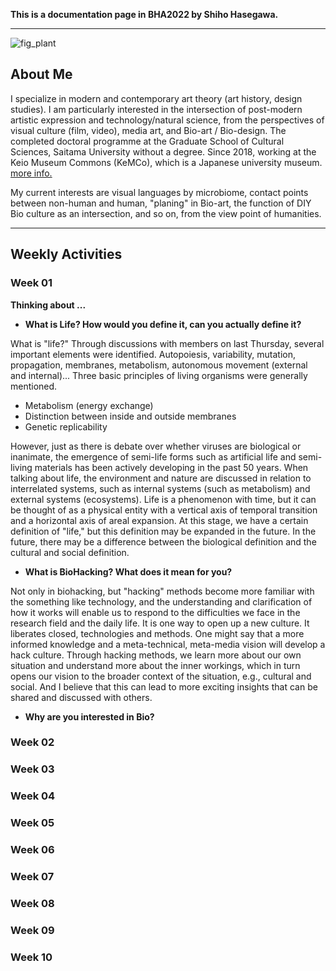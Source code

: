 **This is a documentation page in BHA2022 by Shiho Hasegawa.**

___


![fig_plant](https://user-images.githubusercontent.com/100834944/156968710-2bcdf01e-42b2-482b-83fd-6b1d176b8396.jpg)



## About Me
I specialize in modern and contemporary art theory (art history, design studies). I am particularly interested in the intersection of post-modern artistic expression and technology/natural science, from the perspectives of visual culture (film, video), media art, and Bio-art / Bio-design. The completed doctoral programme at the Graduate School of Cultural Sciences, Saitama University without a degree. Since 2018, working at the Keio Museum Commons (KeMCo), which is a Japanese university museum.
[more info.](https://researchmap.jp/s-hasegawa?lang=en)

My current interests are visual languages by microbiome, contact points between non-human and human, "planing" in Bio-art, the function of DIY Bio culture as an intersection, and so on, from the view point of humanities.

___


## Weekly Activities

### Week 01
**Thinking about ...**
* **What is Life? How would you define it, can you actually define it?**

What is "life?" Through discussions with members on last Thursday, several important elements were identified.
Autopoiesis, variability, mutation, propagation, membranes, metabolism, autonomous movement (external and internal)...
Three basic principles of living organisms were generally mentioned.
- Metabolism (energy exchange)
- Distinction between inside and outside membranes
- Genetic replicability

However, just as there is debate over whether viruses are biological or inanimate, the emergence of semi-life forms such as artificial life and semi-living materials has been actively developing in the past 50 years.
When talking about life, the environment and nature are discussed in relation to interrelated systems, such as internal systems (such as metabolism) and external systems (ecosystems).
Life is a phenomenon with time, but it can be thought of as a physical entity with a vertical axis of temporal transition and a horizontal axis of areal expansion.
At this stage, we have a certain definition of "life," but this definition may be expanded in the future.
In the future, there may be a difference between the biological definition and the cultural and social definition.


* **What is BioHacking? What does it mean for you?**

Not only in biohacking, but "hacking" methods become more familiar with the something like technology, and the understanding and clarification of how it works will enable us to respond to the difficulties we face in the research field and the daily life. It is one way to open up a new culture. It liberates closed, technologies and methods. One might say that a more informed knowledge and a meta-technical, meta-media vision will develop a hack culture.
Through hacking methods, we learn more about our own situation and understand more about the inner workings, which in turn opens our vision to the broader context of the situation, e.g., cultural and social.
And I believe that this can lead to more exciting insights that can be shared and discussed with others.


* **Why are you interested in Bio?**



### Week 02
### Week 03
### Week 04
### Week 05
### Week 06
### Week 07
### Week 08
### Week 09
### Week 10
